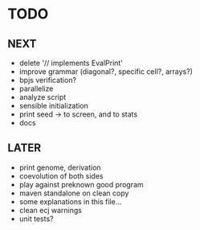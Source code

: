 TODO
====

NEXT
----
- delete '// implements EvalPrint'
- improve grammar (diagonal?, specific cell?, arrays?)
- bpjs verification?
- parallelize
- analyze script  
- sensible initialization
- print seed -> to screen, and to stats
- docs


LATER
-----
- print genome, derivation
- coevolution of both sides
- play against preknown good program
- maven standalone on clean copy 
- some explanations in this file...
- clean ecj warnings
- unit tests?

